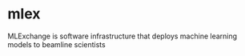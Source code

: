 # mlex
MLExchange is software infrastructure that deploys machine learning models to beamline scientists
